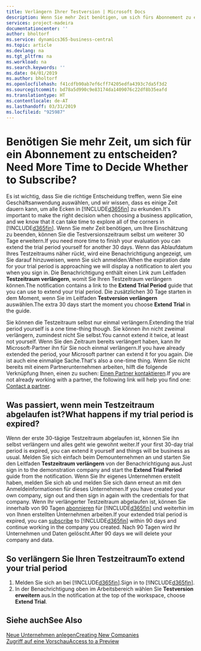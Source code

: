 ```yaml
---
title: Verlängern Ihrer Testversion | Microsoft Docs
description: Wenn Sie mehr Zeit benötigen, um sich fürs Abonnement zu entscheiden, können Sie Ihre Testversion verlängern.
services: project-madeira
documentationcenter: ''
author: bholtorf
ms.service: dynamics365-business-central
ms.topic: article
ms.devlang: na
ms.tgt_pltfrm: na
ms.workload: na
ms.search.keywords: ''
ms.date: 04/01/2019
ms.author: bholtorf
ms.openlocfilehash: f41cdfb90ab7ef6cff74205edfa4393c7da5f3d2
ms.sourcegitcommit: bd78a5d990c9e83174da1409076c22df8b35eafd
ms.translationtype: HT
ms.contentlocale: de-AT
ms.lasthandoff: 03/31/2019
ms.locfileid: "925987"
---
```

# <a name="need-more-time-to-decide-whether-to-subscribe"></a><span data-ttu-id="9ce24-103">Benötigen Sie mehr Zeit, um sich für ein Abonnement zu entscheiden?</span><span class="sxs-lookup"><span data-stu-id="9ce24-103">Need More Time to Decide Whether to Subscribe?</span></span>
<span data-ttu-id="9ce24-104">Es ist wichtig, dass Sie die richtige Entscheidung treffen, wenn Sie eine Geschäftsanwendung auswählen, und wir wissen, dass es einige Zeit dauern kann, um alle Ecken in [!INCLUDE[d365fin](includes/d365fin_md.md)] zu erkunden.</span><span class="sxs-lookup"><span data-stu-id="9ce24-104">It's important to make the right decision when choosing a business application, and we know that it can take time to explore all of the corners in [!INCLUDE[d365fin](includes/d365fin_md.md)].</span></span> <span data-ttu-id="9ce24-105">Wenn Sie mehr Zeit benötigen, um Ihre Einschätzung zu beenden, können Sie die Testversionszeitraum selbst um weiterer 30 Tage erweitern.</span><span class="sxs-lookup"><span data-stu-id="9ce24-105">If you need more time to finish your evaluation you can extend the trial period yourself for another 30 days.</span></span> <span data-ttu-id="9ce24-106">Wenn das Ablaufdatum Ihres Testzeitraums näher rückt, wird eine Benachrichtigung angezeigt, um Sie darauf hinzuweisen, wenn Sie sich anmelden.</span><span class="sxs-lookup"><span data-stu-id="9ce24-106">When the expiration date for your trial period is approaching we will display a notification to alert you when you sign in.</span></span> <span data-ttu-id="9ce24-107">Die Benachrichtigung enthält einen Link zum Leitfaden **Testzeitraum verlängern**, womit Sie Ihren Testzeitraum verlängern können.</span><span class="sxs-lookup"><span data-stu-id="9ce24-107">The notification contains a link to the **Extend Trial Period** guide that you can use to extend your trial period.</span></span> <span data-ttu-id="9ce24-108">Die zusätzlichen 30 Tage starten in dem Moment, wenn Sie im Leitfaden **Testversion verlängern** auswählen.</span><span class="sxs-lookup"><span data-stu-id="9ce24-108">The extra 30 days start the moment you choose **Extend Trial** in the guide.</span></span>

<span data-ttu-id="9ce24-109">Sie können die Testzeitraum selbst nur einmal verlängern.</span><span class="sxs-lookup"><span data-stu-id="9ce24-109">Extending the trial period yourself is a one time-thing though.</span></span> <span data-ttu-id="9ce24-110">Sie können ihn nicht zweimal verlängern, zumindest nicht Sie selbst.</span><span class="sxs-lookup"><span data-stu-id="9ce24-110">You cannot extend it twice, at least not yourself.</span></span> <span data-ttu-id="9ce24-111">Wenn Sie den Zeitraum bereits verlängert haben, kann Ihr Microsoft-Partner ihn für Sie noch einmal verlängern.</span><span class="sxs-lookup"><span data-stu-id="9ce24-111">If you have already extended the period, your Microsoft partner can extend it for you again.</span></span> <span data-ttu-id="9ce24-112">Die ist auch eine einmalige Sache.</span><span class="sxs-lookup"><span data-stu-id="9ce24-112">That's also a one-time thing.</span></span> <span data-ttu-id="9ce24-113">Wenn Sie nicht bereits mit einem Partnerunternehmen arbeiten, hilft die folgende Verknüpfung Ihnen, einen zu suchen: [Einen Partner kontaktieren](https://go.microsoft.com/fwlink/?linkid=2038439).</span><span class="sxs-lookup"><span data-stu-id="9ce24-113">If you are not already working with a partner, the following link will help you find one: [Contact a partner](https://go.microsoft.com/fwlink/?linkid=2038439).</span></span>

## <a name="what-happens-if-my-trial-period-is-expired"></a><span data-ttu-id="9ce24-114">Was passiert, wenn mein Testzeitraum abgelaufen ist?</span><span class="sxs-lookup"><span data-stu-id="9ce24-114">What happens if my trial period is expired?</span></span>
<span data-ttu-id="9ce24-115">Wenn der erste 30-tägige Testzeitraum abgelaufen ist, können Sie ihn selbst verlängern und alles geht wie gewohnt weiter.</span><span class="sxs-lookup"><span data-stu-id="9ce24-115">If your first 30-day trial period is expired, you can extend it yourself and things will be business as usual.</span></span> <span data-ttu-id="9ce24-116">Melden Sie sich einfach beim Demounternehmen an und starten Sie den Leitfaden **Testzeitraum verlängern** von der Benachrichtigung aus.</span><span class="sxs-lookup"><span data-stu-id="9ce24-116">Just sign in to the demonstration company and start the **Extend Trial Period** guide from the notification.</span></span> <span data-ttu-id="9ce24-117">Wenn Sie Ihr eigenes Unternehmen erstellt haben, melden Sie sich ab und melden Sie sich dann erneut an mit den Anmeldeinformationen für dieses Unternehmen.</span><span class="sxs-lookup"><span data-stu-id="9ce24-117">If you have created your own company, sign out and then sign in again with the credentials for that company.</span></span> <span data-ttu-id="9ce24-118">Wenn Ihr verlängerter Testzeitraum abgelaufen ist, können Sie innerhalb von 90 Tagen [abonnieren](https://go.microsoft.com/fwlink/?linkid=828659) für [!INCLUDE[d365fin](includes/d365fin_md.md)] und weiterhin im von Ihnen erstellten Unternehmen arbeiten.</span><span class="sxs-lookup"><span data-stu-id="9ce24-118">If your extended trial period is expired, you can [subscribe](https://go.microsoft.com/fwlink/?linkid=828659) to [!INCLUDE[d365fin](includes/d365fin_md.md)] within 90 days and continue working in the company you created.</span></span> <span data-ttu-id="9ce24-119">Nach 90 Tagen wird Ihr Unternehmen und Daten gelöscht.</span><span class="sxs-lookup"><span data-stu-id="9ce24-119">After 90 days we will delete your company and data.</span></span> 

## <a name="to-extend-your-trial-period"></a><span data-ttu-id="9ce24-120">So verlängern Sie Ihren Testzeitraum</span><span class="sxs-lookup"><span data-stu-id="9ce24-120">To extend your trial period</span></span>
1. <span data-ttu-id="9ce24-121">Melden Sie sich an bei [!INCLUDE[d365fin](includes/d365fin_md.md)].</span><span class="sxs-lookup"><span data-stu-id="9ce24-121">Sign in to [!INCLUDE[d365fin](includes/d365fin_md.md)].</span></span>
2. <span data-ttu-id="9ce24-122">In der Benachrichtigung oben im Arbeitsbereich wählen Sie **Testversion erweitern** aus.</span><span class="sxs-lookup"><span data-stu-id="9ce24-122">In the notification at the top of the workspace, choose **Extend Trial**.</span></span>

## <a name="see-also"></a><span data-ttu-id="9ce24-123">Siehe auch</span><span class="sxs-lookup"><span data-stu-id="9ce24-123">See Also</span></span>
[<span data-ttu-id="9ce24-124">Neue Unternehmen anlegen</span><span class="sxs-lookup"><span data-stu-id="9ce24-124">Creating New Companies</span></span>](about-new-company.md)  
[<span data-ttu-id="9ce24-125">Zugriff auf eine Vorschau</span><span class="sxs-lookup"><span data-stu-id="9ce24-125">Access to a Preview</span></span>](across-preview.md)  